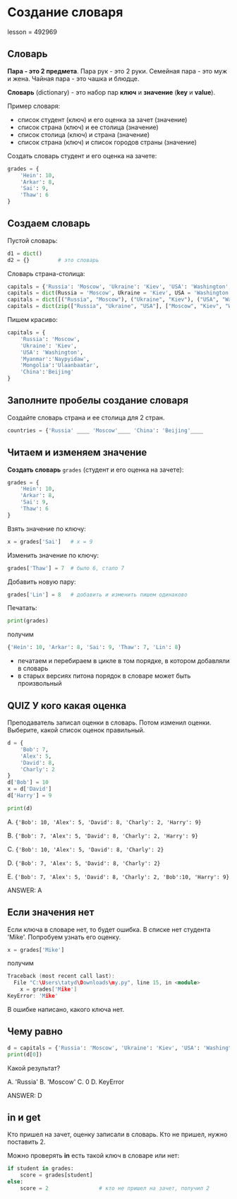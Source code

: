 # Создание словаря

lesson = 492969

## Словарь

**Пара - это 2 предмета**. Пара рук - это 2 руки. Семейная пара - это муж и жена. Чайная пара - это чашка и блюдце.

**Словарь** (dictionary) - это набор пар **ключ** и **значение** (**key** и **value**).


Пример словаря:

* список студент (ключ) и его оценка за зачет (значение)
* список страна (ключ) и ее столица (значение)
* список столица (ключ) и страна (значение)
* список страна (ключ) и список городов страны (значение)

Создать словарь студент и его оценка на зачете:
```python
grades = {
    'Hein': 10,
    'Arkar': 8,
    'Sai': 9,
    'Thaw': 6
}
```

## Создаем словарь

Пустой словарь:
```python
d1 = dict()
d2 = {}         # это словарь
```

Словарь страна-столица:
```python
capitals = {'Russia': 'Moscow', 'Ukraine': 'Kiev', 'USA': 'Washington', 'Myanmar':'Naypyidaw', 'Mongolia':'Ulaanbaatar', 'China':'Beijing'}
capitals = dict(Russia = 'Moscow', Ukraine = 'Kiev', USA = 'Washington', )
capitals = dict([("Russia", "Moscow"), ("Ukraine", "Kiev"), ("USA", "Washington")])
capitals = dict(zip(["Russia", "Ukraine", "USA"], ["Moscow", "Kiev", "Washington"]))
```
Пишем красиво:
```python
capitals = {
    'Russia': 'Moscow', 
    'Ukraine': 'Kiev', 
    'USA': 'Washington', 
    'Myanmar':'Naypyidaw', 
    'Mongolia':'Ulaanbaatar', 
    'China':'Beijing'
}
```

## Заполните пробелы создание словаря

Создайте словарь страна и ее столица для 2 стран.

```python
countries = {'Russia' ____ 'Moscow'____ 'China': 'Beijing'____
```

## Читаем и изменяем значение

**Создать словарь** `grades` (студент и его оценка на зачете):
```python
grades = {
    'Hein': 10,
    'Arkar': 8,
    'Sai': 9,
    'Thaw': 6
}
```
Взять значение по ключу:
```python
x = grades['Sai']   # x = 9
```
Изменить значение по ключу:
```python
grades['Thaw'] = 7  # было 6, стало 7
```
Добавить новую пару:
```python
grades['Lin'] = 8   # добавить и изменить пишем одинаково
```
Печатать:
```python
print(grades)
```
получим
```python
{'Hein': 10, 'Arkar': 8, 'Sai': 9, 'Thaw': 7, 'Lin': 8}
```

* печатаем и перебираем в цикле в том порядке, в котором добавляли в словарь
* в старых версиях питона порядок в словаре может быть произвольный

## QUIZ У кого какая оценка

Преподаватель записал оценки в словарь. Потом изменил оценки. Выберите, какой список оценок правильный.

```python
d = {
    'Bob': 7,
    'Alex': 5,
    'David': 8,
    'Charly': 2
}
d['Bob'] = 10
x = d['David']
d['Harry'] = 9

print(d)
```
A. `{'Bob': 10, 'Alex': 5, 'David': 8, 'Charly': 2, 'Harry': 9}`

B. `{'Bob': 7, 'Alex': 5, 'David': 8, 'Charly': 2, 'Harry': 9}`

C. `{'Bob': 10, 'Alex': 5, 'David': 8, 'Charly': 2}`

D. `{'Bob': 7, 'Alex': 5, 'David': 8, 'Charly': 2}`

E. `{'Bob': 7, 'Alex': 5, 'David': 8, 'Charly': 2, 'Bob':10, 'Harry': 9}`

ANSWER: A

## Если значения нет

Если ключа в словаре нет, то будет ошибка. В списке нет студента 'Mike'. Попробуем узнать его оценку.
```python
x = grades['Mike']
```
получим
```cpp
Traceback (most recent call last):
  File "C:\Users\tatyd\Downloads\my.py", line 15, in <module>
    x = grades['Mike']
KeyError: 'Mike'
```
В ошибке написано, какого ключа нет. 

## Чему равно

```python
d = capitals = {'Russia': 'Moscow', 'Ukraine': 'Kiev', 'USA': 'Washington', 'Myanmar':'Naypyidaw', 'Mongolia':'Ulaanbaatar', 'China':'Beijing'}
print(d[0])
```
Какой результат?

A. 'Russia'
B. 'Moscow'
C. 0
D. KeyError

ANSWER: D

## in и get

Кто пришел на зачет, оценку записали в словарь. Кто не пришел, нужно поставить 2.

Можно проверять **in** есть такой ключ в словаре или нет:
```python
if student in grades:
    score = grades[student]
else:
    score = 2                # кто не пришел на зачет, получил 2
```






